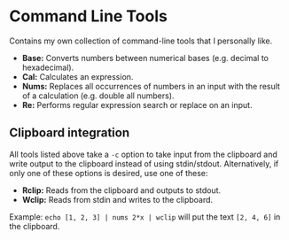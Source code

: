 # Command Line Tools

Contains my own collection of command-line tools that I personally like.

* **Base:** Converts numbers between numerical bases (e.g. decimal to hexadecimal).
* **Cal:** Calculates an expression.
* **Nums:** Replaces all occurrences of numbers in an input with the result of a calculation (e.g. double all numbers).
* **Re:** Performs regular expression search or replace on an input.

## Clipboard integration

All tools listed above take a `-c` option to take input from the clipboard and write output to the clipboard instead of using stdin/stdout. Alternatively, if only one of these options is desired, use one of these:

* **Rclip:** Reads from the clipboard and outputs to stdout.
* **Wclip:** Reads from stdin and writes to the clipboard.

Example: `echo [1, 2, 3] | nums 2*x | wclip` will put the text `[2, 4, 6]` in the clipboard.